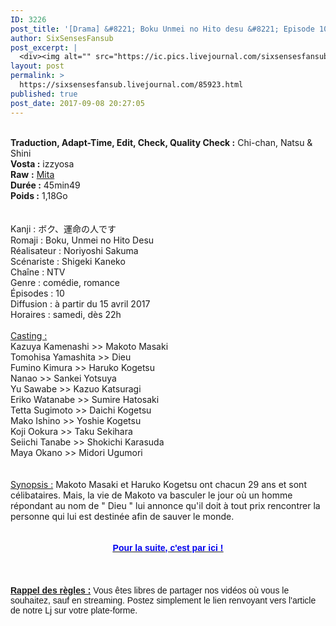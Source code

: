 ```yaml
---
ID: 3226
post_title: '[Drama] &#8221; Boku Unmei no Hito desu &#8221; Episode 10 (final) VOSTFR'
author: SixSensesFansub
post_excerpt: |
  <div><img alt="" src="https://ic.pics.livejournal.com/sixsensesfansub/28580493/51589/51589_600.jpg" title=""></div><div><br><b>Traduction, Adapt-Time, Edit, Check, Quality Check :</b> Chi-chan, Natsu &amp; Shini</div><div><b>Vosta :</b> izzyosa</div><div><b>Raw</b> <b>:</b> <a href="https://kal519.wordpress.com/" rel="nofollow">Mita</a></div><div><b>Dur&eacute;e :</b> 45min49</div><div><b>Poids :</b> 1,18Go</div><div><br><br>Kanji : &#12508;&#12463;&#12289;&#36939;&#21629;&#12398;&#20154;&#12391;&#12377;</div><div>Romaji : Boku, Unmei no Hito Desu</div><div>R&eacute;alisateur : Noriyoshi Sakuma</div><div>Sc&eacute;nariste : Shigeki Kaneko</div><div>Cha&icirc;ne : NTV</div><div>Genre : com&eacute;die, romance</div><div>&Eacute;pisodes : 10</div><div>Diffusion : &agrave; partir du 15 avril 2017</div><div>Horaires : samedi, d&egrave;s 22h</div><div><br><u>Casting : </u></div><div>Kazuya Kamenashi &gt;&gt; Makoto Masaki</div><div>Tomohisa Yamashita &gt;&gt; Dieu</div><div>Fumino Kimura &gt;&gt; Haruko Kogetsu</div><div>Nanao &gt;&gt; Sankei Yotsuya</div><div>Yu Sawabe &gt;&gt; Kazuo Katsuragi</div><div>Eriko Watanabe &gt;&gt; Sumire Hatosaki</div><div>Tetta Sugimoto &gt;&gt; Daichi Kogetsu<span> </span></div><div>Mako Ishino &gt;&gt; Yoshie Kogetsu</div><div>Koji Ookura &gt;&gt; Taku Sekihara<span> </span></div><div>Seiichi Tanabe &gt;&gt; Shokichi Karasuda<span> </span></div><div>Maya Okano &gt;&gt; Midori Ugumori</div><div><br><br><u>Synopsis :</u> Makoto Masaki et Haruko Kogetsu ont chacun 29 ans et sont c&eacute;libataires. Mais, la vie de Makoto va basculer le jour o&ugrave; un homme r&eacute;pondant au nom de " Dieu " lui annonce qu'il doit &agrave; tout prix rencontrer la personne qui lui est destin&eacute;e afin de sauver le monde.</div><div><br><br><a href="http://six-senses.actifforum.com/t7751-drama-boku-unmei-no-hito-desu-episode-10-final-vostfr#66289" rel="nofollow"><u><b><span><span><span>Pour la suite, c'est par ici !</span></span></span></b></u></a></div><br><br><br><div><b><u><span><span>Rappel des r&egrave;gles :</span></span></u></b> <span><span>Vous &ecirc;tes libres de partager nos vid&eacute;os o&ugrave; vous le souhaitez, sauf en streaming. Postez simplement le lien renvoyant vers l'article de notre Lj sur votre plate-forme.</span></span></div>
layout: post
permalink: >
  https://sixsensesfansub.livejournal.com/85923.html
published: true
post_date: 2017-09-08 20:27:05
---
```

<div style="text-align:center"><img alt="" src="https://united-subs.dearclouds.com/wp-content/uploads/2018/04/e2c5b7a9f96370dbf26f1ce39d1f817b.jpg" title="" /></div><div><br /><b>Traduction, Adapt-Time, Edit, Check, Quality Check :</b> Chi-chan, Natsu &amp; Shini</div><div><b>Vosta :</b> izzyosa</div><div><b>Raw</b> <b>:</b> <a href="https://kal519.wordpress.com/" rel="nofollow">Mita</a></div><div><b>Dur&eacute;e :</b> 45min49</div><div><b>Poids :</b> 1,18Go</div><div><br /><br />Kanji : ボク、運命の人です</div><div>Romaji : Boku, Unmei no Hito Desu</div><div>R&eacute;alisateur : Noriyoshi Sakuma</div><div>Sc&eacute;nariste : Shigeki Kaneko</div><div>Cha&icirc;ne : NTV</div><div>Genre : com&eacute;die, romance</div><div>&Eacute;pisodes : 10</div><div>Diffusion : &agrave; partir du 15 avril 2017</div><div>Horaires : samedi, d&egrave;s 22h</div><div><br /><u>Casting : </u></div><div>Kazuya Kamenashi &gt;&gt; Makoto Masaki</div><div>Tomohisa Yamashita &gt;&gt; Dieu</div><div>Fumino Kimura &gt;&gt; Haruko Kogetsu</div><div>Nanao &gt;&gt; Sankei Yotsuya</div><div>Yu Sawabe &gt;&gt; Kazuo Katsuragi</div><div>Eriko Watanabe &gt;&gt; Sumire Hatosaki</div><div>Tetta Sugimoto &gt;&gt; Daichi Kogetsu<span class="" style="white-space:pre"> </span></div><div>Mako Ishino &gt;&gt; Yoshie Kogetsu</div><div>Koji Ookura &gt;&gt; Taku Sekihara<span class="" style="white-space:pre"> </span></div><div>Seiichi Tanabe &gt;&gt; Shokichi Karasuda<span class="" style="white-space:pre"> </span></div><div>Maya Okano &gt;&gt; Midori Ugumori</div><div><br /><br /><u>Synopsis :</u> Makoto Masaki et Haruko Kogetsu ont chacun 29 ans et sont c&eacute;libataires. Mais, la vie de Makoto va basculer le jour o&ugrave; un homme r&eacute;pondant au nom de &quot; Dieu &quot; lui annonce qu&#39;il doit &agrave; tout prix rencontrer la personne qui lui est destin&eacute;e afin de sauver le monde.</div><div style="text-align:center"><br /><br /><a href="http://six-senses.actifforum.com/t7751-drama-boku-unmei-no-hito-desu-episode-10-final-vostfr#66289" rel="nofollow"><u><b><span style="color:#0000ee;"><span style="font-family:arial,sans-serif;"><span style="font-size:10.5pt;">Pour la suite, c&#39;est par ici !</span></span></span></b></u></a></div><br /><br /><br /><div><b><u><span style="font-family:arial,sans-serif;"><span style="font-size:10.5pt;">Rappel des r&egrave;gles :</span></span></u></b> <span style="font-family:arial,sans-serif;"><span style="font-size:10.5pt;">Vous &ecirc;tes libres de partager nos vid&eacute;os o&ugrave; vous le souhaitez, sauf en streaming. Postez simplement le lien renvoyant vers l&#39;article de notre Lj sur votre plate-forme.</span></span></div>